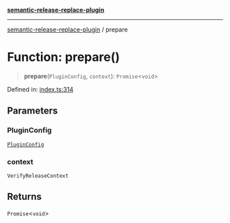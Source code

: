 [**semantic-release-replace-plugin**](../README.md)

***

[semantic-release-replace-plugin](../README.md) / prepare

# Function: prepare()

> **prepare**(`PluginConfig`, `context`): `Promise`\<`void`\>

Defined in: [index.ts:314](https://github.com/centralnicgroup-opensource/rtldev-middleware-semantic-release-replace-plugin/blob/bf2002c6e8e79110f88c009ee5c1e8d96f20a0b2/src/index.ts#L314)

## Parameters

### PluginConfig

[`PluginConfig`](../interfaces/PluginConfig.md)

### context

`VerifyReleaseContext`

## Returns

`Promise`\<`void`\>
